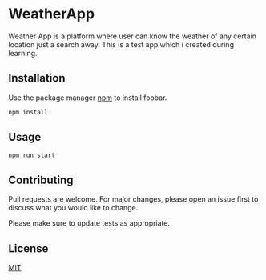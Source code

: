 # WeatherApp

Weather App is a platform where user can know the weather of any certain location just a search away.
This is a test app which i created during learning.

## Installation

Use the package manager [npm](https://www.npmjs.com/) to install foobar.

```bash
npm install
```

## Usage

```node
npm run start
```

## Contributing
Pull requests are welcome. For major changes, please open an issue first to discuss what you would like to change.

Please make sure to update tests as appropriate.

## License
[MIT](https://choosealicense.com/licenses/mit/)
